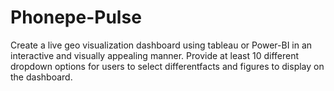 # Phonepe-Pulse
Create a live geo visualization dashboard using tableau or Power-BI in an  interactive and visually appealing manner. Provide at least 10 different dropdown options for users to select differentfacts and figures to display on the dashboard.

